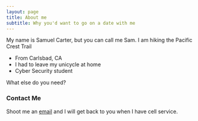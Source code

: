 ```yaml
---
layout: page
title: About me
subtitle: Why you'd want to go on a date with me
---
```


My name is Samuel Carter, but you can call me Sam. I am hiking the Pacific Crest Trail

<blockquote class="imgur-embed-pub" lang="en" data-id="a/Hpibx6u" data-context="false" ><a href="//imgur.com/a/Hpibx6u"></a></blockquote><script async src="//s.imgur.com/min/embed.js" charset="utf-8"></script>

- From Carlsbad, CA
- I had to leave my unicycle at home
- Cyber Security student

What else do you need?

### Contact Me

Shoot me an [email](mailto:samuelpatrickcarter@gmail.com) and I will get back to you when I have cell service.
